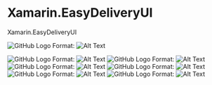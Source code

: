 # Xamarin.EasyDeliveryUI
Xamarin.EasyDeliveryUI

![GitHub Logo](/Screenshot/GitDiscoveryMenu.gif)
Format: ![Alt Text](url)

![GitHub Logo](/Screenshot/HomeImage3) 
Format: ![Alt Text](url)
![GitHub Logo](/Screenshot/Home) 
Format: ![Alt Text](url)
![GitHub Logo](/Screenshot/SignUpImage.jpeg)
Format: ![Alt Text](url)
![GitHub Logo](/Screenshot/MenuTapimage.jpeg)
Format: ![Alt Text](url)
![GitHub Logo](/Screenshot/DiscoveryImage.jpeg)
Format: ![Alt Text](url)
![GitHub Logo](/Screenshot/ListImage.jpeg)
Format: ![Alt Text](url)



